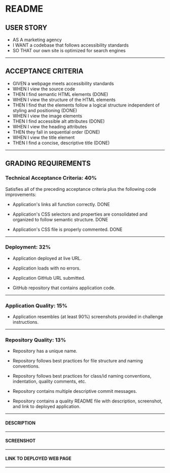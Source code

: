 # **README**

## **USER STORY**

* AS A marketing agency
* I WANT a codebase that follows accessibility standards
* SO THAT our own site is optimized for search engines
___________________________________________


## **ACCEPTANCE CRITERIA**

* GIVEN a webpage meets accessibility standards
* WHEN I view the source code
* THEN I find semantic HTML elements    (DONE)
* WHEN I view the structure of the HTML elements
* THEN I find that the elements follow a logical structure independent of styling and positioning                               (DONE)
* WHEN I view the image elements
* THEN I find accessible alt attributes   (DONE)
* WHEN I view the heading attributes
* THEN they fall in sequential order      (DONE)
* WHEN I view the title element
* THEN I find a concise, descriptive title   (DONE)
___________________________________________

## **GRADING REQUIREMENTS**

### Technical Acceptance Criteria: **40%**

Satisfies all of the preceding acceptance criteria plus the following code improvements:

* Application's links all function correctly. DONE

* Application's CSS selectors and properties are consolidated and organized to follow semantic structure. DONE

* Application's CSS file is properly commented. DONE
___________________________________________

### Deployment: **32%**

* Application deployed at live URL.

* Application loads with no errors.

* Application GitHub URL submitted.

* GitHub repository that contains application code.
___________________________________________

### Application Quality: **15%**

* Application resembles (at least 90%) screenshots provided in challenge instructions.
___________________________________________

### Repository Quality: **13%**

* Repository has a unique name.

* Repository follows best practices for file structure and naming conventions.

* Repository follows best practices for class/id naming conventions, indentation, quality comments, etc.

* Repository contains multiple descriptive commit messages.

* Repository contains a quality README file with description, screenshot, and link to deployed application.
___________________________________________

#### DESCRIPTION

___________________________________________

#### SCREENSHOT

___________________________________________


#### LINK TO DEPLOYED WEB PAGE
___________________________________________

